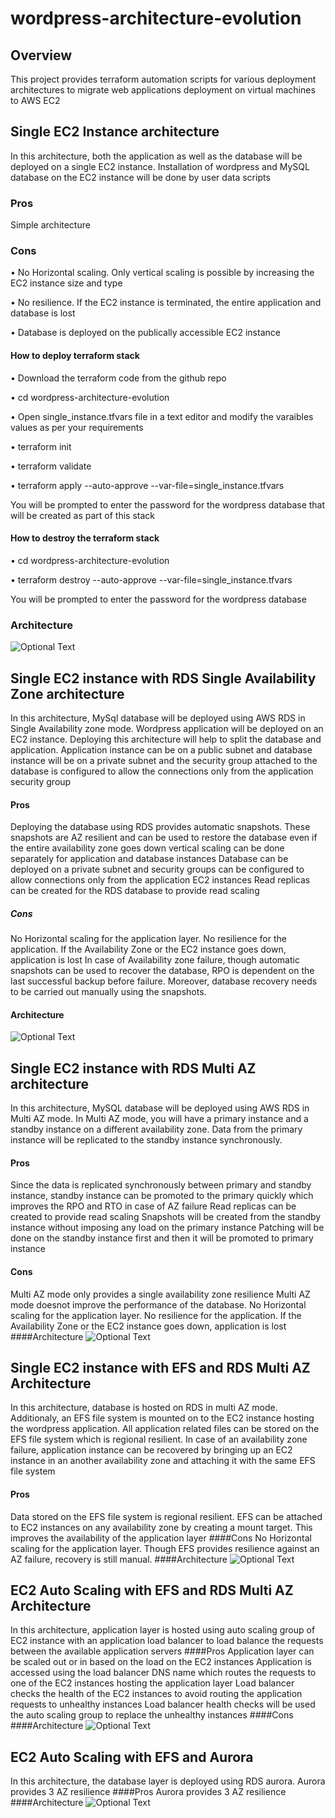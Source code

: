# wordpress-architecture-evolution
## Overview
This project provides terraform automation scripts for various deployment architectures to migrate web applications deployment on virtual machines to AWS EC2

## Single EC2 Instance architecture
In this architecture, both the application as well as the database will be deployed on a single EC2 instance. Installation of wordpress and MySQL database  on the EC2 instance will be done by user data scripts
### Pros
Simple architecture 
### Cons
• No Horizontal scaling. Only vertical scaling is possible by increasing the EC2 instance size and type

• No resilience. If the EC2 instance is terminated, the entire application and database is lost

• Database is deployed on the publically accessible EC2 instance

#### How to deploy terraform stack
•	Download the terraform code from the github repo

•	cd wordpress-architecture-evolution

• Open single_instance.tfvars file in a text editor and modify the varaibles values as per your requirements

•	terraform init

•	terraform validate

•	terraform apply --auto-approve --var-file=single_instance.tfvars

You will be prompted to enter the password for the wordpress database that will be created as part of this stack

#### How to destroy the terraform stack
•	cd wordpress-architecture-evolution

•	terraform destroy --auto-approve --var-file=single_instance.tfvars

You will be prompted to enter the password for the wordpress database

### Architecture
![Optional Text](../main/images/Wordpress_ec2_single_instance.png) 


## Single EC2 instance with RDS Single Availability Zone architecture
In this architecture, MySql database will be deployed using AWS RDS in Single Availability zone mode. Wordpress application will be deployed on an EC2 instance.
Deploying this architecture will help to split the database and application. Application instance can be on a public subnet and database instance will be on a private subnet and the security group attached to the database is configured to allow the connections only from the application security group
#### Pros
Deploying the database using RDS provides automatic snapshots. These snapshots are AZ resilient and can be used to restore the database even if the entire availability zone goes down
vertical scaling can be done separately for application and database instances
Database can be deployed on a private subnet and security groups can be configured to allow connections only from the application EC2 instances
Read replicas can be created for the RDS database to provide read scaling
##### Cons
No Horizontal scaling for the application layer. 
No resilience for the application. If the Availability Zone or the EC2 instance goes down, application is lost
In case of Availability zone failure, though automatic snapshots can be used to recover the database, RPO is dependent on the last successful backup before failure. Moreover, database recovery needs to be carried out manually using the snapshots.
#### Architecture
![Optional Text](../main/images/Wordpress_ec2_rds_singleaz.png)


## Single EC2 instance with RDS Multi AZ architecture
In this architecture, MySQL database will be deployed using AWS RDS in Multi AZ mode. In Multi AZ mode, you will have a primary instance and a standby instance on a different availability zone. Data from the primary instance will be replicated to the standby instance synchronously. 
#### Pros
Since the data is replicated synchronously between primary and standby instance, standby instance can be promoted to the primary quickly which improves the RPO and RTO in case of AZ failure
Read replicas can be created to provide read scaling
Snapshots will be created from the standby instance without imposing any load on the primary instance
Patching will be done on the standby instance first and then it will be promoted to primary instance
#### Cons
Multi AZ mode only provides a single availability zone resilience
Multi AZ mode doesnot improve the performance of the database. 
No Horizontal scaling for the application layer. 
No resilience for the application. If the Availability Zone or the EC2 instance goes down, application is lost
####Architecture
![Optional Text](../main/images/Wordpress_ec2_rds_multiaz.png)


## Single EC2 instance with EFS and RDS Multi AZ Architecture
In this architecture, database is hosted on RDS in multi AZ mode. Additionaly, an EFS file system is mounted on to the EC2 instance hosting the wordpress application. All application related files can be stored on the EFS file system which is regional resilient. In case of an availability zone failure, application instance can be recovered by bringing up an EC2 instance in an another availability zone and attaching it with the same EFS file system
#### Pros
Data stored on the EFS file system is regional resilient. EFS can be attached to EC2 instances on any availability zone by creating a mount target. This improves the availability of the application layer
####Cons
No Horizontal scaling for the application layer.
Though EFS provides resilience against an AZ failure, recovery is still manual.
####Architecture
![Optional Text](../main/images/Wordpress_ec2_EFS_rds_multiaz.png)


## EC2 Auto Scaling with EFS and RDS Multi AZ Architecture
In this architecture, application layer is hosted using auto scaling group of EC2 instance with an application load balancer to load balance the requests between the available application servers
####Pros
Application layer can be scaled out or in based on the load on the EC2 instances
Application is accessed using the load balancer DNS name which routes the requests to one of the EC2 instances hosting the application layer
Load balancer checks the health of the EC2 instances to avoid routing the application requests to unhealthy instances
Load balancer health checks will be used the auto scaling group to replace the unhealthy instances
####Cons
####Architecture
![Optional Text](../main/images/Wordpress_autoscaling_rds_multiaz.png)

## EC2 Auto Scaling with EFS and Aurora
In this architecture, the database layer is deployed using RDS aurora. Aurora provides 3 AZ resilience
####Pros
Aurora provides 3 AZ resilience
####Architecture
![Optional Text](../main/images/Wordpress_autoscaling_aurora.png)

